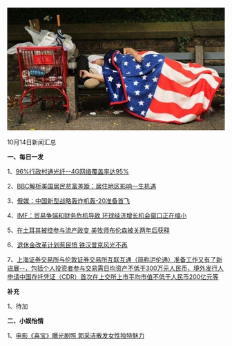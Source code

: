    ![10_02](.\10_14.jpg)

10月14日新闻汇总

**一、每日一发**

1、[96%行政村通光纤--4G网络覆盖率达95%](http://paper.people.com.cn/rmrb/html/2018-10/14/nw.D110000renmrb_20181014_5-01.htm)

2、[BBC解析美国居民贫富差距：居住地区影响一生机遇](https://news.163.com/18/1014/00/DU1PF8U900018AOQ.html)

3、[俄媒：中国新型战略轰炸机轰-20准备首飞](http://news.ifeng.com/a/20181013/60107683_0.shtml)

4、[IMF：贸易争端和财务危机导致 环球经济增长机会窗口正在缩小](https://www.zaobao.com/finance/world/story20181014-898943)

5、[在土耳其被控参与流产政变 美牧师布伦森被关两年后获释](https://www.zaobao.com/news/world/story20181014-898899)

6、[退休金改革计划惹民愤 铁汉普京风光不再](https://www.zaobao.com/news/world/story20181014-898902)

7、[上海证券交易所与伦敦证券交易所互联互通（简称沪伦通）准备工作又有了新进展--，包括个人投资者参与交易需日均资产不低于300万元人民币，境外发行人申请中国存托凭证（CDR）首次在上交所上市平均市值不低于人民币200亿元等](https://www.zaobao.com/realtime/china/story20181013-898794)



**补充**

1、待加



**二、小娱怡情**

1、[电影《喜宝》曝光剧照 郭采洁散发女性独特魅力](http://movie.67.com/hyzx/2018/10/12/931637.html)